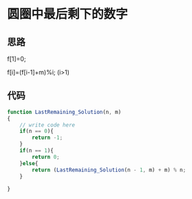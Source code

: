 # 圆圈中最后剩下的数字

## 思路

f[1]=0;

f[i]=(f[i-1]+m)%i;  (i>1)

## 代码

```js
function LastRemaining_Solution(n, m)
{
    // write code here
    if(n == 0){
        return -1;
    }
    if(n == 1){
        return 0;
    }else{
        return (LastRemaining_Solution(n - 1, m) + m) % n;
    }
     
}
```